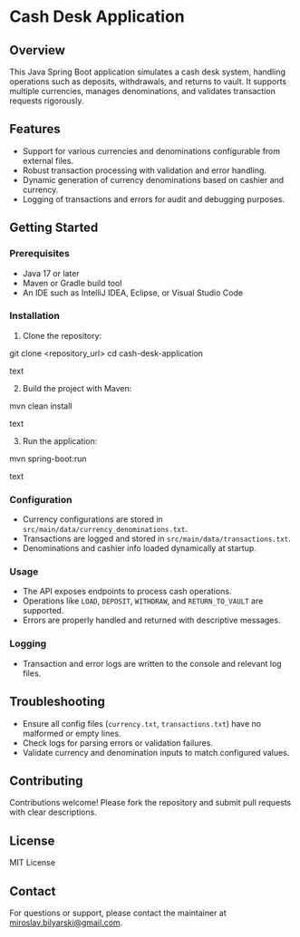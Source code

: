 # Cash Desk Application

## Overview

This Java Spring Boot application simulates a cash desk system, handling operations such as deposits, withdrawals, and returns to vault. It supports multiple currencies, manages denominations, and validates transaction requests rigorously.

## Features

- Support for various currencies and denominations configurable from external files.
- Robust transaction processing with validation and error handling.
- Dynamic generation of currency denominations based on cashier and currency.
- Logging of transactions and errors for audit and debugging purposes.

## Getting Started

### Prerequisites

- Java 17 or later
- Maven or Gradle build tool
- An IDE such as IntelliJ IDEA, Eclipse, or Visual Studio Code

### Installation

1. Clone the repository:

git clone <repository_url>
cd cash-desk-application

text

2. Build the project with Maven:

mvn clean install

text

3. Run the application:

mvn spring-boot:run

text

### Configuration

- Currency configurations are stored in `src/main/data/currency_denominations.txt`.
- Transactions are logged and stored in `src/main/data/transactions.txt`.
- Denominations and cashier info loaded dynamically at startup.

### Usage

- The API exposes endpoints to process cash operations.
- Operations like `LOAD`, `DEPOSIT`, `WITHDRAW`, and `RETURN_TO_VAULT` are supported.
- Errors are properly handled and returned with descriptive messages.

### Logging

- Transaction and error logs are written to the console and relevant log files.

## Troubleshooting

- Ensure all config files (`currency.txt`, `transactions.txt`) have no malformed or empty lines.
- Check logs for parsing errors or validation failures.
- Validate currency and denomination inputs to match configured values.

## Contributing

Contributions welcome! Please fork the repository and submit pull requests with clear descriptions.

## License

MIT License

## Contact

For questions or support, please contact the maintainer at miroslav.bilyarski@gmail.com.
 
